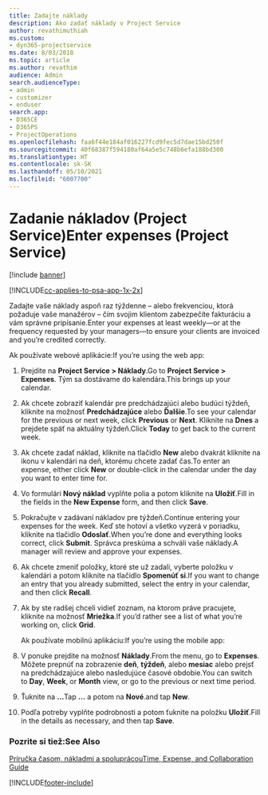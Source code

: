 ```yaml
---
title: Zadajte náklady
description: Ako zadať náklady v Project Service
author: revathimuthiah
ms.custom:
- dyn365-projectservice
ms.date: 8/03/2018
ms.topic: article
ms.author: revathim
audience: Admin
search.audienceType:
- admin
- customizer
- enduser
search.app:
- D365CE
- D365PS
- ProjectOperations
ms.openlocfilehash: faa6f44e184af016227fcd9fec5d7dae15bd250f
ms.sourcegitcommit: 40f68387f594180af64a5e5c748b6efa188bd300
ms.translationtype: HT
ms.contentlocale: sk-SK
ms.lasthandoff: 05/10/2021
ms.locfileid: "6007700"
---
```

# <a name="enter-expenses-project-service"></a><span data-ttu-id="ed8d7-103">Zadanie nákladov (Project Service)</span><span class="sxs-lookup"><span data-stu-id="ed8d7-103">Enter expenses (Project Service)</span></span>

[!include [banner](../includes/psa-now-project-operations.md)]

[!INCLUDE[cc-applies-to-psa-app-1x-2x](../includes/cc-applies-to-psa-app-1x-2x.md)]

<span data-ttu-id="ed8d7-104">Zadajte vaše náklady aspoň raz týždenne – alebo frekvenciou, ktorá požaduje vaše manažérov – čím svojim klientom zabezpečíte fakturáciu a vám správne pripísanie.</span><span class="sxs-lookup"><span data-stu-id="ed8d7-104">Enter your expenses at least weekly—or at the frequency requested by your managers—to ensure your clients are invoiced and you’re credited correctly.</span></span>  
  
 <span data-ttu-id="ed8d7-105">Ak používate webové aplikácie:</span><span class="sxs-lookup"><span data-stu-id="ed8d7-105">If you’re using the web app:</span></span>  
  
1. <span data-ttu-id="ed8d7-106">Prejdite na **Project Service > Náklady**.</span><span class="sxs-lookup"><span data-stu-id="ed8d7-106">Go to **Project Service > Expenses**.</span></span> <span data-ttu-id="ed8d7-107">Tým sa dostávame do kalendára.</span><span class="sxs-lookup"><span data-stu-id="ed8d7-107">This brings up your calendar.</span></span>  
  
2. <span data-ttu-id="ed8d7-108">Ak chcete zobraziť kalendár pre predchádzajúci alebo budúci týždeň, kliknite na možnosť **Predchádzajúce** alebo **Ďalšie**.</span><span class="sxs-lookup"><span data-stu-id="ed8d7-108">To see your calendar for the previous or next week, click **Previous** or **Next**.</span></span> <span data-ttu-id="ed8d7-109">Kliknite na **Dnes** a prejdete späť na aktuálny týždeň.</span><span class="sxs-lookup"><span data-stu-id="ed8d7-109">Click **Today** to get back to the current week.</span></span>  
  
3. <span data-ttu-id="ed8d7-110">Ak chcete zadať náklad, kliknite na tlačidlo **New** alebo dvakrát kliknite na ikonu v kalendári na deň, ktorému chcete zadať čas.</span><span class="sxs-lookup"><span data-stu-id="ed8d7-110">To enter an expense, either click **New** or double-click in the calendar under the day you want to enter time for.</span></span>  
  
4. <span data-ttu-id="ed8d7-111">Vo formulári **Nový náklad** vyplňte polia a potom kliknite na **Uložiť**.</span><span class="sxs-lookup"><span data-stu-id="ed8d7-111">Fill in the fields in the **New Expense** form, and then click **Save**.</span></span>  
  
5. <span data-ttu-id="ed8d7-112">Pokračujte v zadávaní nákladov pre týždeň.</span><span class="sxs-lookup"><span data-stu-id="ed8d7-112">Continue entering your expenses for the week.</span></span> <span data-ttu-id="ed8d7-113">Keď ste hotoví a všetko vyzerá v poriadku, kliknite na tlačidlo **Odoslať**.</span><span class="sxs-lookup"><span data-stu-id="ed8d7-113">When you’re done and everything looks correct, click **Submit**.</span></span> <span data-ttu-id="ed8d7-114">Správca preskúma a schváli vaše náklady.</span><span class="sxs-lookup"><span data-stu-id="ed8d7-114">A manager will review and approve your expenses.</span></span>  
  
6. <span data-ttu-id="ed8d7-115">Ak chcete zmeniť položky, ktoré ste už zadali, vyberte položku v kalendári a potom kliknite na tlačidlo **Spomenúť si**.</span><span class="sxs-lookup"><span data-stu-id="ed8d7-115">If you want to change an entry that you already submitted, select the entry in your calendar, and then click **Recall**.</span></span>  
  
7. <span data-ttu-id="ed8d7-116">Ak by ste radšej chceli vidieť zoznam, na ktorom práve pracujete, kliknite na možnosť **Mriežka**.</span><span class="sxs-lookup"><span data-stu-id="ed8d7-116">If you’d rather see a list of what you’re working on, click **Grid**.</span></span>  
  
   <span data-ttu-id="ed8d7-117">Ak používate mobilnú aplikáciu:</span><span class="sxs-lookup"><span data-stu-id="ed8d7-117">If you’re using the mobile app:</span></span>  
  
8. <span data-ttu-id="ed8d7-118">V ponuke prejdite na možnosť **Náklady**.</span><span class="sxs-lookup"><span data-stu-id="ed8d7-118">From the menu, go to **Expenses**.</span></span>     <span data-ttu-id="ed8d7-119">Môžete prepnúť na zobrazenie **deň**, **týždeň**, alebo **mesiac** alebo prejsť na predchádzajúce alebo nasledujúce časové obdobie.</span><span class="sxs-lookup"><span data-stu-id="ed8d7-119">You can switch to **Day**, **Week**, or **Month** view, or go to the previous or next time period.</span></span>  
  
9. <span data-ttu-id="ed8d7-120">Ťuknite na **…**</span><span class="sxs-lookup"><span data-stu-id="ed8d7-120">Tap **…**</span></span> <span data-ttu-id="ed8d7-121">a potom na **Nové**.</span><span class="sxs-lookup"><span data-stu-id="ed8d7-121">and tap **New**.</span></span>  
  
10. <span data-ttu-id="ed8d7-122">Podľa potreby vyplňte podrobnosti a potom ťuknite na položku **Uložiť**.</span><span class="sxs-lookup"><span data-stu-id="ed8d7-122">Fill in the details as necessary, and then tap **Save**.</span></span>  
  
### <a name="see-also"></a><span data-ttu-id="ed8d7-123">Pozrite si tiež:</span><span class="sxs-lookup"><span data-stu-id="ed8d7-123">See Also</span></span>  
 [<span data-ttu-id="ed8d7-124">Príručka časom, nákladmi a spoluprácou</span><span class="sxs-lookup"><span data-stu-id="ed8d7-124">Time, Expense, and Collaboration Guide</span></span>](../psa/time-expense-collaboration-guide.md)


[!INCLUDE[footer-include](../includes/footer-banner.md)]